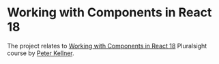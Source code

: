 # Working with Components in React 18

The project relates to [Working with Components in React 18](https://app.pluralsight.com/library/courses/react-18-working-components/table-of-contents) Pluralsight course by [Peter Kellner](https://app.pluralsight.com/profile/author/peter-kellner).
